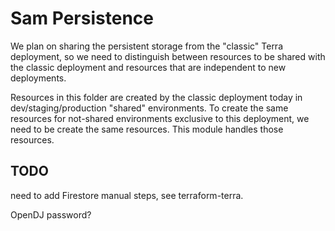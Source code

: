 # Sam Persistence

We plan on sharing the persistent storage from the "classic" Terra deployment, so we need to distinguish between
resources to be shared with the classic deployment and resources that are independent to new deployments.

Resources in this folder are created by the classic deployment today in dev/staging/production "shared" environments.
To create the same resources for not-shared environments exclusive to this deployment, we need to be create the same
resources. This module handles those resources.

## TODO
need to add Firestore manual steps, see terraform-terra.

OpenDJ password?
